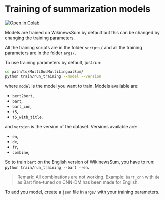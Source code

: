 # Training of summarization models

[![Open In Colab](https://colab.research.google.com/assets/colab-badge.svg)](https://colab.research.google.com/drive/15mhkhI7sNATanwGHqmh9ZO69AngAUg37?usp=sharing)

Models are trained on WikinewsSum by default but this can be changed by changing the training parameters.

All the training scripts are in the folder ``scripts/`` and all the training parameters are in the folder ``args/``.

To use training parameters by default, just run:

```bash
cd path/to/MultiDocMultiLingualSum/
python train/run_training --model --version
```
where ``model`` is the model you want to train. Models available are:

- ``bert2bert``,
- ``bart``,
- ``bart_cnn``,
- ``t5``,
- ``t5_with_title``.

and ``version`` is the version of the dataset. Versions available are:

- ``en``,
- ``de``,
- ``fr``,
- ``combine``,

So to train ``bart`` on the English version of WikinewsSum, you have to run: ``python train/run_training --bart --en``.

> Remark: All combinations are not working. Example: ``bart_cnn`` with ``de`` as Bart fine-tuned on CNN-DM has been made for English.

To add you model, create a ``json`` file in ``args/`` with your training parameters.
